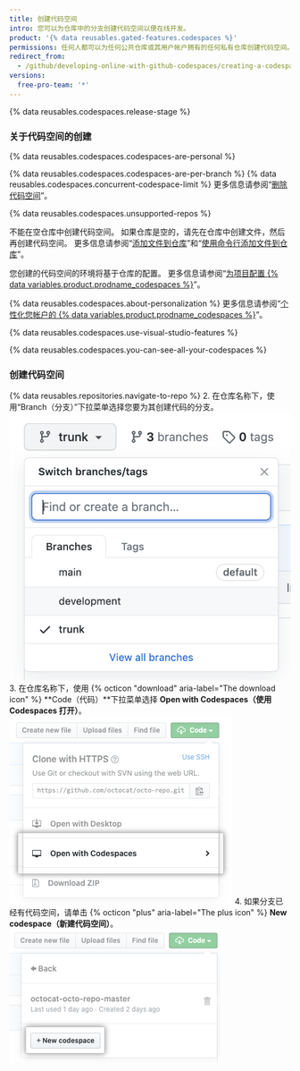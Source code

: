 ```yaml
---
title: 创建代码空间
intro: 您可以为仓库中的分支创建代码空间以便在线开发。
product: '{% data reusables.gated-features.codespaces %}'
permissions: 任何人都可以为任何公共仓库或其用户帐户拥有的任何私有仓库创建代码空间。
redirect_from:
  - /github/developing-online-with-github-codespaces/creating-a-codespace
versions:
  free-pro-team: '*'
---
```


{% data reusables.codespaces.release-stage %}

### 关于代码空间的创建

{% data reusables.codespaces.codespaces-are-personal %}

{% data reusables.codespaces.codespaces-are-per-branch %} {% data reusables.codespaces.concurrent-codespace-limit %} 更多信息请参阅“[删除代码空间](/github/developing-online-with-codespaces/deleting-a-codespace)”。

{% data reusables.codespaces.unsupported-repos %}

不能在空仓库中创建代码空间。 如果仓库是空的，请先在仓库中创建文件，然后再创建代码空间。 更多信息请参阅“[添加文件到仓库](/github/managing-files-in-a-repository/adding-a-file-to-a-repository)”和“[使用命令行添加文件到仓库](/github/managing-files-in-a-repository/adding-a-file-to-a-repository-using-the-command-line)”。

您创建的代码空间的环境将基于仓库的配置。 更多信息请参阅“[为项目配置 {% data variables.product.prodname_codespaces %}](/github/developing-online-with-codespaces/configuring-codespaces-for-your-project)”。

{% data reusables.codespaces.about-personalization %} 更多信息请参阅“[个性化您帐户的 {% data variables.product.prodname_codespaces %}](/github/developing-online-with-codespaces/personalizing-codespaces-for-your-account)”。

{% data reusables.codespaces.use-visual-studio-features %}

{% data reusables.codespaces.you-can-see-all-your-codespaces %}

### 创建代码空间

{% data reusables.repositories.navigate-to-repo %}
2. 在仓库名称下，使用“Branch（分支）”下拉菜单选择您要为其创建代码的分支。 ![分支下拉菜单](/assets/images/help/codespaces/branch-drop-down.png)
3. 在仓库名称下，使用 {% octicon "download" aria-label="The download icon" %} **Code（代码）**下拉菜单选择 **Open with Codespaces（使用 Codespaces 打开）**。 ![使用 Codespaces 打开按钮](/assets/images/help/codespaces/open-with-codespaces-button.png)
4. 如果分支已经有代码空间，请单击 {% octicon "plus" aria-label="The plus icon" %} **New codespace（新建代码空间）**。 ![新建代码空间按钮](/assets/images/help/codespaces/new-codespace-button.png)
